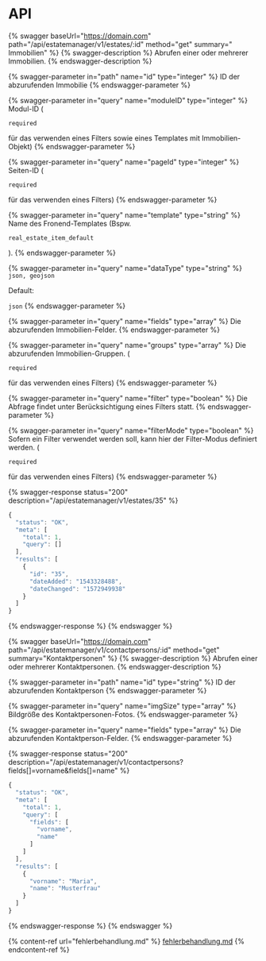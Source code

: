 # API

{% swagger baseUrl="https://domain.com" path="/api/estatemanager/v1/estates/:id" method="get" summary=" Immobilien" %}
{% swagger-description %}
Abrufen einer oder mehrerer Immobilien.
{% endswagger-description %}

{% swagger-parameter in="path" name="id" type="integer" %}
ID der abzurufenden Immobilie
{% endswagger-parameter %}

{% swagger-parameter in="query" name="moduleID" type="integer" %}
Modul-ID (

`required`

 für das verwenden eines Filters sowie eines Templates mit Immobilien-Objekt)
{% endswagger-parameter %}

{% swagger-parameter in="query" name="pageId" type="integer" %}
Seiten-ID (

`required`

 für das verwenden eines Filters)
{% endswagger-parameter %}

{% swagger-parameter in="query" name="template" type="string" %}
Name des Fronend-Templates (Bspw. 

`real_estate_item_default`

).
{% endswagger-parameter %}

{% swagger-parameter in="query" name="dataType" type="string" %}
`json, geojson`

 Default: 

`json`
{% endswagger-parameter %}

{% swagger-parameter in="query" name="fields" type="array" %}
Die abzurufenden Immobilien-Felder. 
{% endswagger-parameter %}

{% swagger-parameter in="query" name="groups" type="array" %}
Die abzurufenden Immobilien-Gruppen. (

`required`

 für das verwenden eines Filters)
{% endswagger-parameter %}

{% swagger-parameter in="query" name="filter" type="boolean" %}
Die Abfrage findet unter Berücksichtigung eines Filters statt.
{% endswagger-parameter %}

{% swagger-parameter in="query" name="filterMode" type="boolean" %}
Sofern ein Filter verwendet werden soll, kann hier der Filter-Modus definiert werden. (

`required`

 für das verwenden eines Filters)
{% endswagger-parameter %}

{% swagger-response status="200" description="/api/estatemanager/v1/estates/35" %}
```javascript
{
  "status": "OK",
  "meta": [
    "total": 1,
    "query": []
  ],
  "results": [
    {
      "id": "35",
      "dateAdded": "1543328488",
      "dateChanged": "1572949938"
    }
  ]
}
```
{% endswagger-response %}
{% endswagger %}

{% swagger baseUrl="https://domain.com" path="/api/estatemanager/v1/contactpersons/:id" method="get" summary="Kontaktpersonen" %}
{% swagger-description %}
Abrufen einer oder mehrerer Kontaktpersonen.
{% endswagger-description %}

{% swagger-parameter in="path" name="id" type="string" %}
ID der abzurufenden Kontaktperson
{% endswagger-parameter %}

{% swagger-parameter in="query" name="imgSize" type="array" %}
Bildgröße des Kontaktpersonen-Fotos.
{% endswagger-parameter %}

{% swagger-parameter in="query" name="fields" type="array" %}
Die abzurufenden Kontaktperson-Felder.
{% endswagger-parameter %}

{% swagger-response status="200" description="/api/estatemanager/v1/contactpersons?fields[]=vorname&fields[]=name" %}
```javascript
{
  "status": "OK",
  "meta": [
    "total": 1,
    "query": [
      "fields": [
        "vorname",
        "name"
      ]
    ]
  ],
  "results": [
    {
      "vorname": "Maria",
      "name": "Musterfrau"
    }
  ]
}
```
{% endswagger-response %}
{% endswagger %}

{% content-ref url="fehlerbehandlung.md" %}
[fehlerbehandlung.md](fehlerbehandlung.md)
{% endcontent-ref %}
